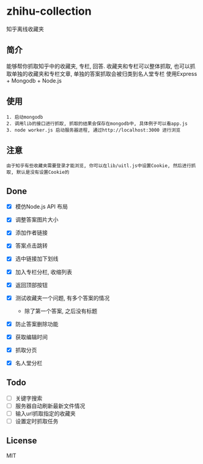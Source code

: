 # zhihu-collection
知乎离线收藏夹

## 简介
  能够帮你抓取知乎中的收藏夹, 专栏, 回答. 收藏夹和专栏可以整体抓取, 也可以抓取单独的收藏夹和专栏文章, 单独的答案抓取会被归类到名人堂专栏
	使用Express + Mongodb + Node.js

## 使用
	1. 启动mongodb
	2. 调用lib的接口进行抓取, 抓取的结果会保存在mongodb中, 具体例子可以看app.js
	3. node worker.js 启动服务器进程, 通过http://localhost:3000 进行浏览

## 注意
	由于知乎有些收藏夹需要登录才能浏览, 你可以在lib/uitl.js中设置Cookie, 然后进行抓取, 默认是没有设置Cookie的


## Done
- [x] 模仿Node.js API 布局
- [x] 调整答案图片大小
- [x] 添加作者链接
- [x] 答案点击跳转
- [x] 选中链接加下划线
- [x] 加入专栏分栏, 收缩列表
- [x] 返回顶部按钮
- [x] 测试收藏夹一个问题, 有多个答案的情况
    - 除了第一个答案, 之后没有标题
- [x] 防止答案删除功能
- [x] 获取编辑时间 
- [x] 抓取分页
- [x] 名人堂分栏



## Todo
- [ ] 关键字搜索
- [ ] 服务器自动刷新最新文件情况
- [ ] 输入url抓取指定的收藏夹
- [ ] 设置定时抓取任务

## License
MIT
